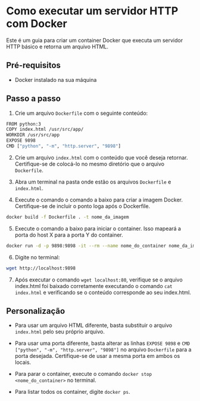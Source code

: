 # Como executar um servidor HTTP com Docker

Este é um guia para criar um container Docker que executa um servidor HTTP básico e retorna um arquivo HTML.

## Pré-requisitos

- Docker instalado na sua máquina

## Passo a passo

1. Crie um arquivo `Dockerfile` com o seguinte conteúdo:

```bash
FROM python:3
COPY index.html /usr/src/app/
WORKDIR /usr/src/app
EXPOSE 9898
CMD ["python", "-m", "http.server", "9898"]
```

2. Crie um arquivo `index.html` com o conteúdo que você deseja retornar. Certifique-se de colocá-lo no mesmo diretório que o arquivo `Dockerfile`.

3. Abra um terminal na pasta onde estão os arquivos `Dockerfile` e `index.html`.

4. Execute o comando o comando a baixo para criar a imagem Docker. Certifique-se de incluir o ponto loga após o Dockerfile.

```bash
docker build -f Dockerfile . -t nome_da_imagem
```

5. Execute o comando a baixo para iniciar o container. Isso mapeará a porta do host X para a porta Y do container.

```bash
docker run -d -p 9898:9898 -it --rm --name nome_do_container nome_da_imagem
```

6. Digite no terminal:

```bash
wget http://localhost:9898
```

7. Após executar o comando `wget localhost:80`, verifique se o arquivo index.html foi baixado corretamente executando o comando `cat index.html` e verificando se o conteúdo corresponde ao seu index.html.

## Personalização

- Para usar um arquivo HTML diferente, basta substituir o arquivo `index.html` pelo seu próprio arquivo.

- Para usar uma porta diferente, basta alterar as linhas `EXPOSE 9898` e `CMD ["python", "-m", "http.server", "9898"]` no arquivo `Dockerfile` para a porta desejada. Certifique-se de usar a mesma porta em ambos os locais.

- Para parar o container, execute o comando `docker stop <nome_do_container>` no terminal.
- Para listar todos os container, digite `docker ps`.